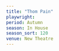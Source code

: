 ```yaml
---
title: "Thom Pain"
playwright:
period: Autumn
season: In House
season_sort: 120
venue: New Theatre
---
```

